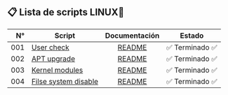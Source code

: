 ## 📋 Lista de scripts LINUX🐧

| N° | Script | Documentación | Estado |
|---:|---------------|:-------------:|:----:|
| 001|[User check](000-user-check.sh) | [README](Docs/000-user-check.md) | ✅ Terminado ✅ |
| 002|[APT upgrade](001-apt-upgrade.sh) | [README](Docs/001-apt-upgrade.md) | ✅ Terminado ✅ |
| 003|[Kernel modules](002-mod-kernel.sh) | [README](Docs/002-mod-kernel.md) | ✅ Terminado ✅ |
| 004|[Filse system disable](003-filesystems-disable.sh) | [README](Docs/003-filesystems-disable.md) | ✅ Terminado ✅ |